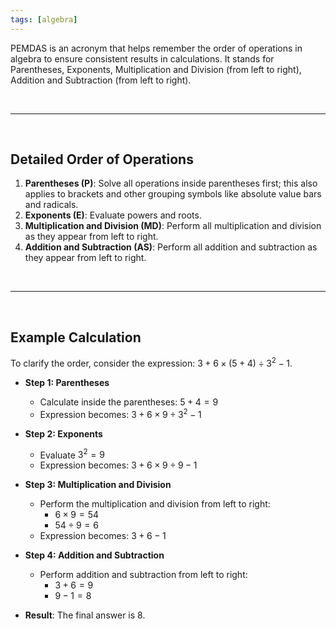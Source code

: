 ```yaml
---
tags: [algebra]
---
```


PEMDAS is an acronym that helps remember the order of operations in algebra to ensure consistent results in calculations. It stands for Parentheses, Exponents, Multiplication and Division (from left to right), Addition and Subtraction (from left to right).

<br>

---

<br>

## Detailed Order of Operations

1. **Parentheses (P)**: Solve all operations inside parentheses first; this also applies to brackets and other grouping symbols like absolute value bars and radicals.
2. **Exponents (E)**: Evaluate powers and roots.
3. **Multiplication and Division (MD)**: Perform all multiplication and division as they appear from left to right.
4. **Addition and Subtraction (AS)**: Perform all addition and subtraction as they appear from left to right.

<br>

---

<br>

## Example Calculation

To clarify the order, consider the expression: $3 + 6 \times (5 + 4) \div 3^2 - 1$.

- **Step 1: Parentheses**
  - Calculate inside the parentheses: $5 + 4 = 9$
  - Expression becomes: $3 + 6 \times 9 \div 3^2 - 1$

- **Step 2: Exponents**
  - Evaluate $3^2 = 9$
  - Expression becomes: $3 + 6 \times 9 \div 9 - 1$

- **Step 3: Multiplication and Division**
  - Perform the multiplication and division from left to right:
    - $6 \times 9 = 54$
    - $54 \div 9 = 6$
  - Expression becomes: $3 + 6 - 1$

- **Step 4: Addition and Subtraction**
  - Perform addition and subtraction from left to right:
    - $3 + 6 = 9$
    - $9 - 1 = 8$

- **Result**: The final answer is $8$.